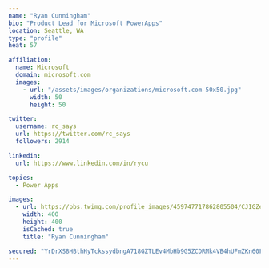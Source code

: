```yaml
---
name: "Ryan Cunningham"
bio: "Product Lead for Microsoft PowerApps"
location: Seattle, WA
type: "profile"
heat: 57

affiliation:
  name: Microsoft
  domain: microsoft.com
  images:
    - url: "/assets/images/organizations/microsoft.com-50x50.jpg"
      width: 50
      height: 50

twitter:
  username: rc_says
  url: https://twitter.com/rc_says
  followers: 2914

linkedin:
  url: https://www.linkedin.com/in/rycu

topics:
  - Power Apps

images:
  - url: https://pbs.twimg.com/profile_images/459747717862805504/CJIGZejd_400x400.png
    width: 400
    height: 400
    isCached: true
    title: "Ryan Cunningham"

secured: "YrDrXS8HBthHyTckssydbngA718GZTLEv4MbHb9G5ZCDRMk4VB4hUFmZKn60FMvHT5v6BkvFBTB4jYZyRz3CbWcFWfudaLUXm9n0gaS3dARUpNiT5hZiZtb/1LMBAeZizekk5I3gdV+FzLHSp5leeFeWbzhnuum0oRHPPxnfct676/IhjSM1Ej0WbNRtLWHdFckwYlCScHcQA+T3HLaynnHwa/WvTHSwdYd01CPnR/9Ze5BlSKYs6h7rQ6xVbNv+8kkfLtVvS4xm+6zgNNtjgvSSJxBrnERiopmhlJq8ok20xz8pXWdfazh6zBwEu58Y14PWfesEhpy1q/X61tSp0hudXSIjsPVEH9OGbvBglA+eMdOFtFwbT/AAzOC2qC4qgy2w2KhsrTl0wmu2ArMoLwYRagZdkfapa0HpQgt4Hns=;ixwKJA+FwS/GFglTwkPoCA=="
---
```


